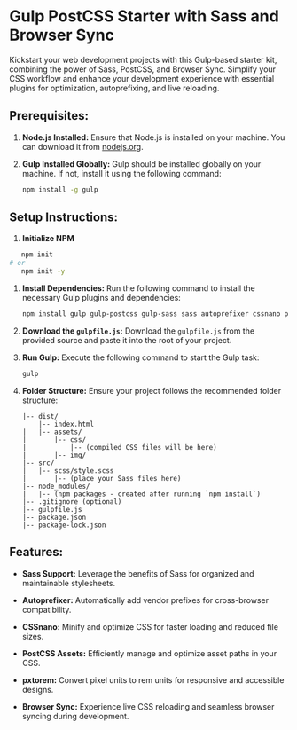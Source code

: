 # Gulp PostCSS Starter with Sass and Browser Sync

Kickstart your web development projects with this Gulp-based starter kit, combining the power of Sass, PostCSS, and Browser Sync. Simplify your CSS workflow and enhance your development experience with essential plugins for optimization, autoprefixing, and live reloading.

## Prerequisites:

1. **Node.js Installed:**
   Ensure that Node.js is installed on your machine. You can download it from [nodejs.org](https://nodejs.org/).

2. **Gulp Installed Globally:**
   Gulp should be installed globally on your machine. If not, install it using the following command:
   ```bash
   npm install -g gulp
   ```

## Setup Instructions:
1. **Initialize NPM**
```bash
   npm init
# or
   npm init -y
```

1. **Install Dependencies:**
   Run the following command to install the necessary Gulp plugins and dependencies:
   ```bash
   npm install gulp gulp-postcss gulp-sass sass autoprefixer cssnano postcss-pxtorem postcss-assets browser-sync --save-dev
   ```

2. **Download the `gulpfile.js`:**
   Download the `gulpfile.js` from the provided source and paste it into the root of your project.

3. **Run Gulp:**
   Execute the following command to start the Gulp task:
   ```bash
   gulp
   ```

4. **Folder Structure:**
   Ensure your project follows the recommended folder structure:
   ```plaintext
   |-- dist/
       |-- index.html
   |   |-- assets/
   |       |-- css/
   |           |-- (compiled CSS files will be here)
   |       |-- img/
   |-- src/
   |   |-- scss/style.scss
   |       |-- (place your Sass files here)
   |-- node_modules/
   |   |-- (npm packages - created after running `npm install`)
   |-- .gitignore (optional)
   |-- gulpfile.js
   |-- package.json
   |-- package-lock.json
   ```

## Features:

- **Sass Support:**
  Leverage the benefits of Sass for organized and maintainable stylesheets.

- **Autoprefixer:**
  Automatically add vendor prefixes for cross-browser compatibility.

- **CSSnano:**
  Minify and optimize CSS for faster loading and reduced file sizes.

- **PostCSS Assets:**
  Efficiently manage and optimize asset paths in your CSS.

- **pxtorem:**
  Convert pixel units to rem units for responsive and accessible designs.

- **Browser Sync:**
  Experience live CSS reloading and seamless browser syncing during development.


